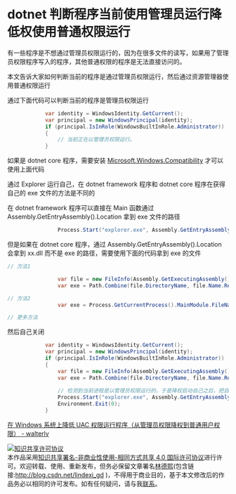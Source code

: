 # dotnet 判断程序当前使用管理员运行降低权使用普通权限运行

有一些程序是不想通过管理员权限运行的，因为在很多文件的读写，如果用了管理员权限程序写入的程序，其他普通权限的程序是无法直接访问的。

本文告诉大家如何判断当前的程序是通过管理员权限运行，然后通过资源管理器使用普通权限运行

<!--more-->
<!-- CreateTime:2020/3/5 9:26:16 -->


通过下面代码可以判断当前的程序是管理员权限运行

```csharp
            var identity = WindowsIdentity.GetCurrent();
            var principal = new WindowsPrincipal(identity);
            if (principal.IsInRole(WindowsBuiltInRole.Administrator))
            {
                // 当前正在以管理员权限运行。
            }
```

如果是 dotnet core 程序，需要安装 [Microsoft.Windows.Compatibility](https://www.nuget.org/packages/Microsoft.Windows.Compatibility) 才可以使用上面代码

通过 Explorer 运行自己，在 dotnet framework 程序和 dotnet core 程序在获得自己的 exe 文件的方法是不同的

在 dotnet framework 程序可以直接在 Main 函数通过 Assembly.GetEntryAssembly().Location 拿到 exe 文件的路径

```csharp
                Process.Start("explorer.exe", Assembly.GetEntryAssembly().Location);

```

但是如果在 dotnet core 程序，通过 Assembly.GetEntryAssembly().Location 会拿到 xx.dll 而不是 exe 的路径，需要使用下面的代码拿到 exe 的文件

```csharp
// 方法1

                var file = new FileInfo(Assembly.GetExecutingAssembly().Location);
                var exe = Path.Combine(file.DirectoryName, file.Name.Replace(file.Extension, "")+".exe");

// 方法2
                var exe = Process.GetCurrentProcess().MainModule.FileName;

// 更多方法
```

然后自己关闭

```csharp
            var identity = WindowsIdentity.GetCurrent();
            var principal = new WindowsPrincipal(identity);
            if (principal.IsInRole(WindowsBuiltInRole.Administrator))
            {
                var file = new FileInfo(Assembly.GetExecutingAssembly().Location);
                var exe = Path.Combine(file.DirectoryName, file.Name.Replace(file.Extension, "") + ".exe");
           	
                // 检测到当前进程是以管理员权限运行的，于是降权启动自己之后，把自己关掉。
                Process.Start("explorer.exe", Assembly.GetEntryAssembly().Location);
                Environment.Exit(0);
            }
```

[在 Windows 系统上降低 UAC 权限运行程序（从管理员权限降权到普通用户权限） - walterlv](https://walterlv.com/post/start-process-with-lowered-uac-privileges.html )

<a rel="license" href="http://creativecommons.org/licenses/by-nc-sa/4.0/"><img alt="知识共享许可协议" style="border-width:0" src="https://licensebuttons.net/l/by-nc-sa/4.0/88x31.png" /></a><br />本作品采用<a rel="license" href="http://creativecommons.org/licenses/by-nc-sa/4.0/">知识共享署名-非商业性使用-相同方式共享 4.0 国际许可协议</a>进行许可。欢迎转载、使用、重新发布，但务必保留文章署名[林德熙](http://blog.csdn.net/lindexi_gd)(包含链接:http://blog.csdn.net/lindexi_gd )，不得用于商业目的，基于本文修改后的作品务必以相同的许可发布。如有任何疑问，请与我[联系](mailto:lindexi_gd@163.com)。 

